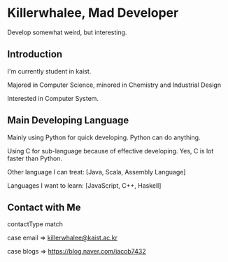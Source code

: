 # Killerwhalee, Mad Developer 
Develop somewhat weird, but interesting.

## Introduction
I'm currently student in kaist.

Majored in Computer Science, minored in Chemistry and Industrial Design

Interested in Computer System.


## Main Developing Language
Mainly using Python for quick developing. Python can do anything.

Using C for sub-language because of effective developing. Yes, C is lot faster than Python.

Other language I can treat: [Java, Scala, Assembly Language]

Languages I want to learn: [JavaScript, C++, Haskell]


## Contact with Me

contactType match

  case email => killerwhalee@kaist.ac.kr

  case blogs => https://blog.naver.com/jacob7432

<!---
KillerWhalee/KillerWhalee is a ✨ special ✨ repository because its `README.md` (this file) appears on your GitHub profile.
You can click the Preview link to take a look at your changes.
--->
